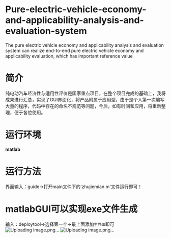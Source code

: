 # Pure-electric-vehicle-economy-and-applicability-analysis-and-evaluation-system
The pure electric vehicle economy and applicability analysis and evaluation system can realize end-to-end pure electric vehicle economy and applicability evaluation, which has important reference value


# 简介
纯电动汽车经济性与适用性评价是国家重点项目，在整个项目完成的基础上，我将成果进行汇总，实现了GUI界面化，将产品附属于应用型，由于是个人第一次编写大量的程序，代码中存在的命名不规范等问题，今后，如有时间和应用，将重新整理，便于各位使用。

# 运行环境
**matlab**

# 运行方法
界面输入：guide->打开main文件下的'zhujiemian.m'文件运行即可！

# matlabGUI可以实现exe文件生成
输入：deploytool->选择第一个->最上面添加`主界面`即可
![Uploading image.png…]()
![Uploading image.png…]()
